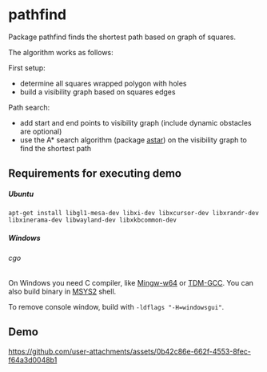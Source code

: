 # pathfind

Package pathfind finds the shortest path based on graph of squares.

The algorithm works as follows:

First setup:
- determine all squares wrapped polygon with holes
- build a visibility graph based on squares edges

Path search:
- add start and end points to visibility graph (include dynamic obstacles are optional)
- use the A* search algorithm (package [astar](https://github.com/fzipp/astar))
  on the visibility graph to find the shortest path

## Requirements for executing demo

##### Ubuntu

    apt-get install libgl1-mesa-dev libxi-dev libxcursor-dev libxrandr-dev libxinerama-dev libwayland-dev libxkbcommon-dev

##### Windows

###### cgo

On Windows you need C compiler, like [Mingw-w64](https://mingw-w64.org) or [TDM-GCC](http://tdm-gcc.tdragon.net/).
You can also build binary in [MSYS2](https://msys2.github.io/) shell.

To remove console window, build with `-ldflags "-H=windowsgui"`.

## Demo


https://github.com/user-attachments/assets/0b42c86e-662f-4553-8fec-f64a3d0048b1
